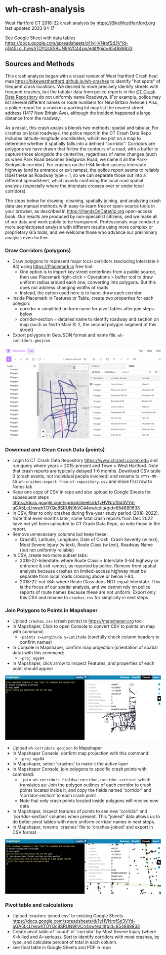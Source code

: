 # wh-crash-analysis
West Hartford CT 2018-22 crash analysis by <https://BikeWestHartford.org> last updated 2023 04 17

See Google Sheet with data tables <https://docs.google.com/spreadsheets/d/1yHVNrofSd3VYd-qGA5LcLhwwhTOYQc8SRUN9hVC44xw/edit#gid=854889833>

## Sources and Methods
This crash analysis began with a visual review of West Hartford Crash heat map <https://bikewesthartford.github.io/wh-crashes> to identify "hot spots" of frequent crash locations. We desired to more precisely identify streets with frequent crashes, but the tabular data from police reports in the [CT Crash Data Repository](https://www.ctcrash.uconn.edu) do not uniformly name Roadways. (For example, police may list several different names or route numbers for New Britain Avenue.) Also, a police report for a crash in a parking lot may list the nearest street address (1417 New Britain Ave), although the incident happened a large distance from the roadway.

As a result, this crash analysis blends two methods: spatial and tabular. For crashes on local roadways, the police report in the CT Crash Data Repo includes latitude-longitude coordinates, which we plot on a map to determine whether it spatially falls into a defined "corridor". Corridors are polygons we have drawn that follow the contours of a road, with a buffer to capture those alongside the centerline, regardless of name changes (such as when Park Road becomes Sedgwick Road, we name it all the Park-Sedgwick corridor). For crashes on the I-84 limited-access interstate highway (and its entrance or exit ramps), the police report seems to reliably label these as Roadway type = 1, so we can separate those out into a different spreadsheet, which avoids confusing the local road spatial analysis (especially where the interstate crosses over or under local corridors).

The steps below for drawing, cleaning, spatially joining, and analyzing crash data use manual methods with easy-to-learn free or open-source tools in your browser, as described in <https://HandsOnDataViz.org> open-access book. Our results are produced by non-specialist citizens, and we make all of our data and work public to be transparent. Professionals may conduct a more sophisticated analysis with different results using more complex or proprietary GIS tools, and we welcome those who advance our preliminary analysis even further.

### Draw Corridors (polygons)
- Draw polygons to represent major local corridors (excluding Interstate I-84) using <https://Placemark.io> free tool
  - One option is to import key street centerlines from a public source, then use Placemark right-click > Operations > buffer tool to draw uniform radius around each one, converting into polygons. But this does not address changing widths of roads.
  - Instead, the option used here is to hand-draw each corridor.
- Inside Placemark in Features or Table, create two properties for each polygon:
  - corridor = simplified uniform name for pivot tables after join steps below
  - corridor-section = detailed name to identify roadway and section on map (such as North Main St 2, the second polygon segment of this street)
- Export polygons in GeoJSON format and name file: `wh-corridors.geojson`

![polygon](images/polygon-draw.png)

### Download and Clean Crash Data (points)
- Login to CT Crash Data Repository <https://www.ctcrash.uconn.edu> and run query where years = 2015-present and Town = West Hartford. Note that crash reports are typically delayed 1-6 months. Download CSV table 0 (crash events, not individual people involved) and rename to `YYYY-MM-DD-wh-crashes-export-from-ct-repository.csv` and move first row to Notes tab.
- Keep one copy of CSV in repo and also upload to Google Sheets for subsequent steps <https://docs.google.com/spreadsheets/d/1yHVNrofSd3VYd-qGA5LcLhwwhTOYQc8SRUN9hVC44xw/edit#gid=854889833>
- In CSV, filter to only crashes during five-year study period (2018-2022). Note that even months later, some fatal crash reports from Dec 2022 have not yet been uploaded to CT Crash Data Repo, so note those in the report.
- Remove unnecessary columns but keep these:
  - CrashID, Latitude, Longitude, Date of Crash, Crash Severity (w text), Most Severe Injury (w text), Route Class (w text), Roadway Name (but not uniformly reliable)
- In CSV, create two more subset tabs:
  - 2018-22-Interstate: where Route Class = Interstate (I-84 highway or entrance & exit ramps), as reported by police. Remove from spatial analysis because crashes on limited-access highway must be separate from local roads crossing above or below I-84.
  - 2018-22-not-i84: where Route Class does NOT equal Interstate. This is the focus of our spatial analysis, and we cannot rely on police reports of route names because these are not uniform. Export only this CSV and rename to `crashes.csv` for simplicity in next steps

### Join Polygons to Points in Mapshaper
- Upload `crashes.csv` (crash points) to <https://mapshaper.org> tool
- In Mapshaper, Click to open Console to convert CSV to points on map with command:
  - `-points x=Longitude y=Latitude` (carefully check column headers to confirm names)
- In Console in Mapshaper, confirm map projection (orientation of spatial data) with this command:
  - `-proj wgs84`
- In Mapshaper, click arrow to Inspect Features, and properties of each point should appear

![points](images/points.png)

- Upload `wh-corridors.geojson` to Mapshaper
- In Mapshaper Console, confirm map projection with this command:
  - `-proj wgs84`
- In Mapshaper, select 'crashes' to make it the active layer
- In Mapshaper Console, join polygons to specific crash points with command:
  - `-join wh-corridors fields='corridor,corridor-section'` which translates as: Join the polygon outlines of each corridor to crash points located inside it, and copy the fields named 'corridor' and 'corridor-section' to each crash point
  - Note that only crash points located inside polygons will receive new data
- In Mapshaper, inspect features of points to see new 'corridor' and 'corridor-section' columns when present. This "joined" data allows us to do better pivot tables with more uniform corridor names in next steps.
- In Mapshaper, rename 'crashes' file to 'crashes-joined' and export in CSV format

![join](images/join-polygon-to-points.png)

### Pivot table and calculations
- Upload 'crashes-joined.csv' to existing Google Sheets <https://docs.google.com/spreadsheets/d/1yHVNrofSd3VYd-qGA5LcLhwwhTOYQc8SRUN9hVC44xw/edit#gid=854889833>
- Create pivot table of 'count' of 'corridor' by Most Severe Injury (where K=killed and A=serious). Sort to identify corridors with most crashes, by type, and calculate percent of total in each column.
- see final table in Google Sheets and PDF in repo
